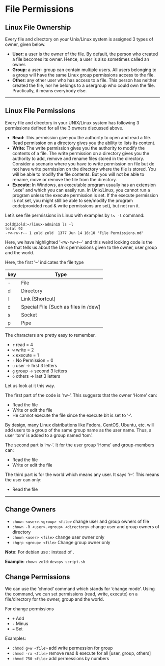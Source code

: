 # File Permissions

## Linux File Ownership

Every file and directory on your Unix/Linux system is assigned 3 types of owner, given below.

* **User:** a user is the owner of the file. By default, the person who created a file becomes its owner. Hence, a user is also sometimes called an owner.
* **Group:** a user- group can contain multiple users. All users belonging to a group will have the same Linux group permissions access to the file.
* **Other:** any other user who has access to a file. This person has neither created the file, nor he belongs to a usergroup who could own the file. Practically, it means everybody else.

***

## Linux File Permissions

Every file and directory in your UNIX/Linux system has following 3 permissions defined for all the 3 owners discussed above.

* **Read:** This permission give you the authority to open and read a file. Read permission on a directory gives you the ability to lists its content.
* **Write:** The write permission gives you the authority to modify the contents of a file. The write permission on a directory gives you the authority to add, remove and rename files stored in the directory. Consider a scenario where you have to write permission on file but do not have write permission on the directory where the file is stored. You will be able to modify the file contents. But you will not be able to rename, move or remove the file from the directory.
* **Execute:** In Windows, an executable program usually has an extension “.exe” and which you can easily run. In Unix/Linux, you cannot run a program unless the execute permission is set. If the execute permission is not set, you might still be able to see/modify the program code(provided read & write permissions are set), but not run it.

Let’s see file permissions in Linux with examples by `ls -l` command:

``` console
zold@Zold:~/linux-admin1$ ls -l
total 92
-rw-rw-r-- 1 zold zold  1377 Jun 14 16:10 'File Permissions.md'
```

Here, we have highlighted '-rw-rw-r--' and this weird looking code is the one that tells us about the Unix permissions given to the owner, user group and the world.

Here, the first '–' indicates the file type

| key | Type
| --- | ----
| -   | File
| d   | Directory
| l   | Link [Shortcut]
| c   | Special File [Such as files in /dev/]
| s   | Socket
| p   | Pipe

The characters are pretty easy to remember.

* `r` read = 4
* `w` write = 2
* `x` execute = 1
* `-` No Permission = 0
* `u` user → first 3 letters
* `g` group → second 3 letters
* `o` others → last 3 letters

Let us look at it this way.

The first part of the code is ‘rw-‘. This suggests that the owner ‘Home’ can:

* Read the file
* Write or edit the file
* He cannot execute the file since the execute bit is set to ‘-‘.

By design, many Linux distributions like Fedora, CentOS, Ubuntu, etc. will add users to a group of the same group name as the user name. Thus, a user ‘tom’ is added to a group named ‘tom’.

The second part is ‘rw-‘. It for the user group ‘Home’ and group-members can:

* Read the file
* Write or edit the file

The third part is for the world which means any user. It says ‘r–‘. This means the user can only:

* Read the file

***

## Change Owners

* `chown <user>.<group> <file>` change user and group owners of file
* `chown -R <user>.<group> <directory>` change user and group owners of directory
* `chown <user> <file>` change user owner only
* `chgrp <group> <file>` Change group owner only

**Note:** For debian use : instead of .

**Example:** `chown zold:devops script.sh`

## Change Permissions

We can use the ‘chmod’ command which stands for ‘change mode’. Using the command, we can set permissions (read, write, execute) on a file/directory for the owner, group and the world.

For change permissions

* `+` Add
* `-` Minus
* `=` Set

Examples:

* `chmod g+w <file>` add write permession for group
* `chmod -rx <file>` remove read & execute for all [user, group, others]
* `chmod 750 <file>` add permessions by numbers
